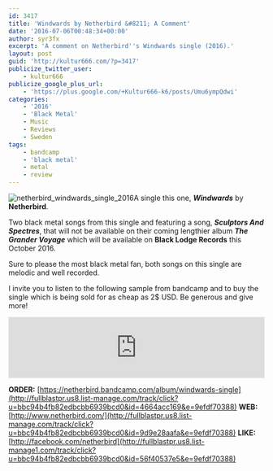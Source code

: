 ```yaml
---
id: 3417
title: 'Windwards by Netherbird &#8211; A Comment'
date: '2016-07-06T00:48:34+00:00'
author: syr3fx
excerpt: 'A comment on Netherbird''s Windwards single (2016).'
layout: post
guid: 'http://kultur666.com/?p=3417'
publicize_twitter_user:
    - kultur666
publicize_google_plus_url:
    - 'https://plus.google.com/+Kultur666-k6/posts/Umu6ympQdwi'
categories:
    - '2016'
    - 'Black Metal'
    - Music
    - Reviews
    - Sweden
tags:
    - bandcamp
    - 'black metal'
    - metal
    - review
---
```


![netherbird_windwards_single_2016](http://localhost:8080/wp-content/uploads/2016/07/netherbird_windwards_single_2016.jpg)A single this one, ***Windwards*** by **Netherbird**.

Two black metal songs from this single and featuring a song, ***Sculptors And Spectres***, that will not be available on their coming lengthier album ***The Grander Voyage*** which will be available on **Black Lodge Records** this October 2016.

Sure to please the most black metal fan, both songs on this single are melodic and well recorded.

I invite you to listen to the following sample from bandcamp and to buy the single which is being sold for as cheap as 2$ USD. Be generous and give more!

<iframe style="border: 0; width: 100%; height: 120px;" src="https://bandcamp.com/EmbeddedPlayer/album=653293527/size=large/bgcol=333333/linkcol=e99708/tracklist=false/transparent=true/" seamless></iframe>

**ORDER:** [https://netherbird.bandcamp.com/album/windwards-single](http://fullblastpr.us8.list-manage.com/track/click?u=bbc94b4fb82edbcbb6939bcd0&id=4664acc169&e=9efdf70388)
**WEB:** [http://www.netherbird.com/](http://fullblastpr.us8.list-manage.com/track/click?u=bbc94b4fb82edbcbb6939bcd0&id=9d9e28aafa&e=9efdf70388)
**LIKE:** [http://facebook.com/netherbird](http://fullblastpr.us8.list-manage1.com/track/click?u=bbc94b4fb82edbcbb6939bcd0&id=56f40537e5&e=9efdf70388)